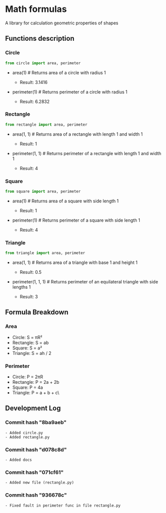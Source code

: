 # Math formulas

A library for calculation geometric properties of shapes

## Functions description

### Cirсle
```python
from circle import area, perimeter
```

- area(1)          # Returns area of a circle with radius 1
    - Result: 3.1416

- perimeter(1)     # Returns perimeter of a circle with radius 1
    - Result: 6.2832

### Rectangle
```python
from rectangle import area, perimeter
```

- area(1, 1)       # Returns area of a rectangle with length 1 and width 1
    - Result: 1

- perimeter(1, 1)  # Returns perimeter of a rectangle with length 1 and width 1
    - Result: 4


### Square
```python
from square import area, perimeter
```

- area(1)          # Returns area of a square with side length 1
    - Result: 1

- perimeter(1)     # Returns perimeter of a square with side length 1
    - Result: 4


### Triangle
```python
from triangle import area, perimeter
```

- area(1, 1)         # Returns area of a triangle with base 1 and height 1
    - Result: 0.5

- perimeter(1, 1, 1) # Returns perimeter of an equilateral triangle with side lengths 1
    - Result: 3
 
## Formula Breakdown

### Area
- Circle: S = πR²
- Rectangle: S = ab
- Square: S = a²
- Triangle: S = ah / 2

### Perimeter
- Circle: P = 2πR
- Rectangle: P = 2a + 2b
- Square: P = 4a
- Triangle: P = a + b + c\

## Development Log

### Commit hash "8ba9aeb"

    - Added circle.py
    - Added rectangle.py

### Commit hash "d078c8d"

    - Added docs

### Commit hash "071cf61"

    - Added new file (rectangle.py)

### Commit hash "936678c"

    - Fixed fault in perimeter func in file rectangle.py